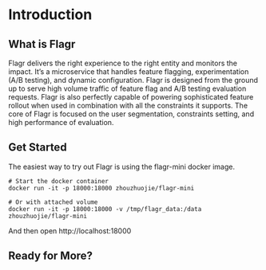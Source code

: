 # Introduction

## What is Flagr

Flagr delivers the right experience to the right entity and monitors the impact. It’s a microservice that handles feature flagging, experimentation (A/B testing), and dynamic configuration. Flagr is designed from the ground up to serve high volume traffic of feature flag and A/B testing evaluation requests. Flagr is also perfectly capable of powering sophisticated feature rollout when used in combination with all the constraints it supports.  The core of Flagr is focused on the user segmentation, constraints setting, and high performance of evaluation.

## Get Started

The easiest way to try out Flagr is using the flagr-mini docker image.

```
# Start the docker container
docker run -it -p 18000:18000 zhouzhuojie/flagr-mini

# Or with attached volume
docker run -it -p 18000:18000 -v /tmp/flagr_data:/data zhouzhuojie/flagr-mini
```

And then open http://localhost:18000

## Ready for More?
